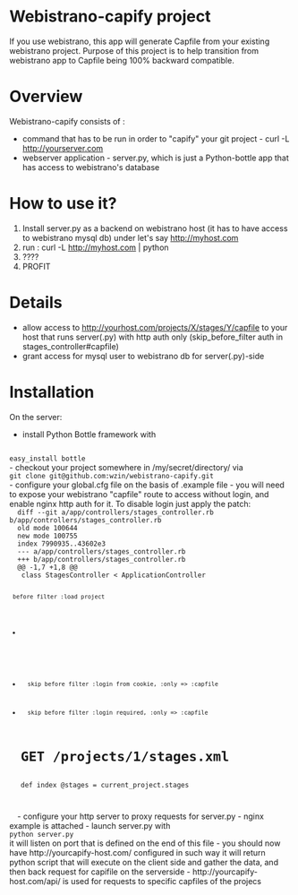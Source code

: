 Webistrano-capify project
==============

If you use webistrano, this app will generate Capfile from your existing
webistrano project. Purpose of this project is to help transition from
webistrano app to Capfile being 100% backward compatible.

Overview
========

Webistrano-capify consists of :

- command that has to be run in order to "capify" your git project -
curl -L http://yourserver.com
- webserver application - server.py, which is just a Python-bottle app
that has access to webistrano's database

How to use it?
=============

1. Install server.py as a backend on webistrano host (it has to have
   access to webistrano mysql db) under let's say http://myhost.com
2. run : curl -L http://myhost.com | python
3. ????
4. PROFIT

Details
=======

- allow access to http://yourhost.com/projects/X/stages/Y/capfile to your host that runs server(.py) with http auth only (skip_before_filter auth in stages_controller#capfile)
- grant access for mysql user to webistrano db for server(.py)-side

Installation
============

On the server:
- install Python Bottle framework with 
<code> 
easy_install bottle
</code>
- checkout your project somewhere in /my/secret/directory/ via 
<code> 
git clone git@github.com:wzin/webistrano-capify.git 
</code>
- configure your global.cfg file on the basis of .example file - you
  will need to expose your webistrano "capfile" route to access without
  login, and enable nginx http auth for it. To disable login just apply
  the patch:
  <code>
  diff --git a/app/controllers/stages_controller.rb b/app/controllers/stages_controller.rb
  old mode 100644
  new mode 100755
  index 7990935..43602e3
  --- a/app/controllers/stages_controller.rb
  +++ b/app/controllers/stages_controller.rb
  @@ -1,7 +1,8 @@
   class StagesController < ApplicationController
   
     before_filter :load_project
  -  
  +       skip_before_filter :login_from_cookie, :only => :capfile 
  +       skip_before_filter :login_required, :only => :capfile 
     # GET /projects/1/stages.xml
     def index
       @stages = current_project.stages
  </code>
- configure your http server to proxy requests for server.py - nginx example is attached
- launch server.py with 
<code> 
python server.py 
</code>
it will listen on port that is defined on the end of this file
- you should now have http://yourcapify-host.com/ configured in such way it will return python script that will execute on the client side and gather the data, and then back request for capifile on the serverside
- http://yourcapify-host.com/api/ is used for requests to specific capfiles of the projecs
